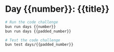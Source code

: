 # Day {{number}}: {{title}}

```bash
# Run the code challenge
bun run days {{number}}
bun run days {{padded_number}}

# Test the code challenge
bun test days/{{padded_number}}
```
